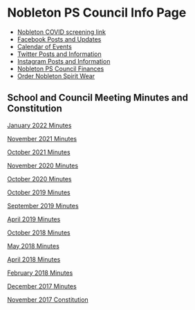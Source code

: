 <head>
<meta http-equiv="Content-Type" content="text/html; charset=utf-8" />
</head>

<body>
<div>
  <h1>Nobleton PS Council Info Page</h1>
</div>
<div>
  <ul>
    <li class="demo-sub-nav__item"><a href="https://covidscreening.yrdsb.ca" target="_new" class="demo-sub-nav__link">Nobleton COVID screening link</a></li>
    <li><a href="https://www.facebook.com/nobletonpsschoolcouncil" target="_new">Facebook Posts and Updates</a></li>
    <li><a href="http://www.yrdsb.ca/schools/nobleton.ps/NewsEvents/Pages/School-Calendar.aspx" target="_new">Calendar of Events</a></li>
    <li><a href="https://twitter.com/nbltnpscouncil" target="_new">Twitter Posts and Information</a></li>
    <li><a href="https://www.instagram.com/nobletonpscouncil/" target="_new">Instagram Posts and Information</a></li>
    <li><a href="https://i.imgur.com/ejx4xFK.jpg" target="_new">Nobleton PS Council Finances</a></li>
    <li><a href="http://urstore.ca/schools/ca/ontario/nobleton/nobleton-public-school" target="_new">Order Nobleton Spirit Wear</a></li>
  </ul>
</div>
<div>
  <div>
    <h2>School and Council Meeting Minutes and Constitution</h2>
    <p><a href="https://docs.google.com/document/d/1tHC1LKyIF1TtEPMxnJokaUZmAZM2EPs7sR_6Eih_2Rg/edit?usp=sharing">January 2022 Minutes</a></p>
    <p><a href="https://docs.google.com/document/d/1FB5Bjm_akzgV8MHpqKKQ8w_lpRu_rCNzRwnBMAHgayE/edit?usp=sharing">November 2021 Minutes</a></p>
    <p><a href="https://docs.google.com/document/d/1G_q_XODEYooBPWctZBjwv2bqRpL1WaAOCRlVfq5WIpU/edit?usp=sharing">October 2021 Minutes</a></p>
    <p><a href="https://docs.google.com/document/d/1aSW_9NUJeLMqmM3jsq6lGi10c5ST0Sn8Tvy4szi-wFA/edit?usp=sharing">November 2020 Minutes</a></p>
    <p><a href="https://docs.google.com/document/d/1PXoj8TQFraM3JbSbu-MHZoMdYDGqZrVDRVJw5sIBcDU/edit?usp=sharing">October 2020 Minutes</a></p>
    <p><a href="https://docs.google.com/document/d/1-yHmV3JOGkHT_bFXAUEF9qQ5H6KZFcVaZNNyrSMTRBY/edit?usp=sharing">October 2019 Minutes</a></p>
    <p><a href="https://docs.google.com/document/d/15WDI-pgd_o7NQcoTUJmIpDnI3HrGpVpDnWo5k7TQw_Q/edit?usp=sharing">September 2019 Minutes</a></p>
    <p><a href="https://docs.google.com/document/d/101gkt5q-gG8rAG5o2tvDJGgiTLHKB7eScjcXjYOeYlo/edit?usp=sharing">April 2019 Minutes</a></p>
    <p><a href="https://docs.google.com/document/d/101gkt5q-gG8rAG5o2tvDJGgiTLHKB7eScjcXjYOeYlo/edit?usp=sharing">October 2018 Minutes</a></p>
    <p><a href="https://docs.google.com/document/d/101gkt5q-gG8rAG5o2tvDJGgiTLHKB7eScjcXjYOeYlo/edit?usp=sharing">May 2018 Minutes</a></p>
    <p><a href="https://docs.google.com/document/d/101gkt5q-gG8rAG5o2tvDJGgiTLHKB7eScjcXjYOeYlo/edit?usp=sharing">April 2018 Minutes</a></p>
    <p><a href="https://docs.google.com/document/d/1RXpUBC8-5MFu2FH0grmJkeDNNiiLuBx1PsdB2W-4guc/edit?usp=sharing">February 2018 Minutes</a></p>
    <p><a href="https://docs.google.com/document/d/19Uw5pnukqnwKZeyyr-W56dRZ1aE-FN-tLZdXYiyauak/edit?usp=sharing">December 2017 Minutes</a></p>
    <p><a href="https://docs.google.com/document/d/1XHXzv0MsyrvAXhtuVVEjzRfHSiCb4TZw5npNxfLTeyg/edit?usp=sharing">November 2017 Constitution</a></p>
    </div>
</div>
</body>


